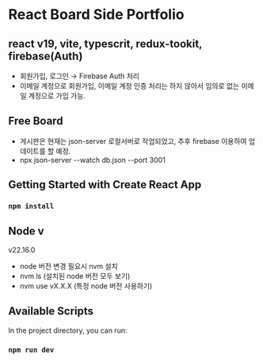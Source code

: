 # React Board Side Portfolio

## react v19, vite, typescrit, redux-tookit, firebase(Auth)

- 회원가입, 로그인 → Firebase Auth 처리
- 이메일 계정으로 회원가입, 이메일 계정 인증 처리는 하지 않아서 임의로 없는 이메일 계정으로 가입 가능.

## Free Board

- 게시판은 현재는 json-server 로컬서버로 작업되었고, 추후 firebase 이용하여 업데이트를 할 예정.
- npx json-server --watch db.json --port 3001

## Getting Started with Create React App

### `npm install`

## Node v

v22.16.0

- node 버전 변경 필요시 nvm 설치
- nvm ls (설치된 node 버전 모두 보기)
- nvm use vX.X.X (특정 node 버전 사용하기)

## Available Scripts

In the project directory, you can run:

### `npm run dev`
